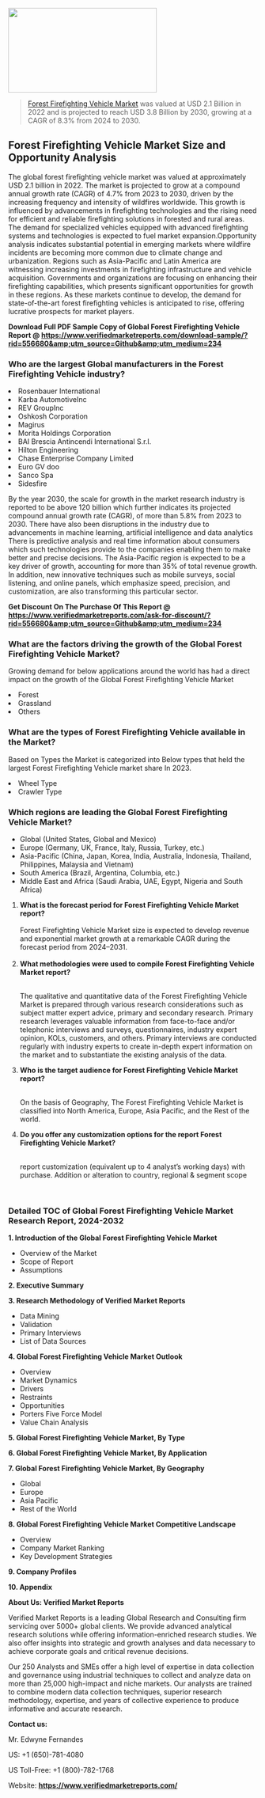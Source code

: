 <img src="https://ffe5etoiles.com/wp-content/uploads/2024/12/MST1-300x171.png" alt="" width="300" height="171" class="alignnone size-medium wp-image-20088" /><blockquote><p><p><a href="https://www.verifiedmarketreports.com/download-sample/?rid=556680&utm_source=Github&utm_medium=234" target="_blank">Forest Firefighting Vehicle Market</a> was valued at USD 2.1 Billion in 2022 and is projected to reach USD 3.8 Billion by 2030, growing at a CAGR of 8.3% from 2024 to 2030.</p></blockquote><p><h2>Forest Firefighting Vehicle Market Size and Opportunity Analysis</h2>The global forest firefighting vehicle market was valued at approximately USD 2.1 billion in 2022. The market is projected to grow at a compound annual growth rate (CAGR) of 4.7% from 2023 to 2030, driven by the increasing frequency and intensity of wildfires worldwide. This growth is influenced by advancements in firefighting technologies and the rising need for efficient and reliable firefighting solutions in forested and rural areas. The demand for specialized vehicles equipped with advanced firefighting systems and technologies is expected to fuel market expansion.Opportunity analysis indicates substantial potential in emerging markets where wildfire incidents are becoming more common due to climate change and urbanization. Regions such as Asia-Pacific and Latin America are witnessing increasing investments in firefighting infrastructure and vehicle acquisition. Governments and organizations are focusing on enhancing their firefighting capabilities, which presents significant opportunities for growth in these regions. As these markets continue to develop, the demand for state-of-the-art forest firefighting vehicles is anticipated to rise, offering lucrative prospects for market players.</p><p class=""><strong>Download Full PDF Sample Copy of Global Forest Firefighting Vehicle Report @ <a href="https://www.verifiedmarketreports.com/download-sample/?rid=556680&amp;utm_source=Github&amp;utm_medium=234" target="_blank">https://www.verifiedmarketreports.com/download-sample/?rid=556680&amp;utm_source=Github&amp;utm_medium=234</a></strong></p><h3 id="" class="">Who are the largest Global manufacturers in the Forest Firefighting Vehicle industry?</h3><p><li>Rosenbauer International</li><li> Karba AutomotiveInc</li><li> REV GroupInc</li><li> Oshkosh Corporation</li><li> Magirus</li><li> Morita Holdings Corporation</li><li> BAI Brescia Antincendi International S.r.l.</li><li> Hilton Engineering</li><li> Chase Enterprise Company Limited</li><li> Euro GV doo</li><li> Sanco Spa</li><li> Sidesfire</li></p><div class=""><div class="" dir="" data-message-author-role="" data-message-id="" data-message-model-slug=""><div class=""><div class=""><div class=""><div class="" dir="" data-message-author-role="" data-message-id="" data-message-model-slug=""><div class=""><div class=""><p>By the year 2030, the scale for growth in the market research industry is reported to be above 120 billion which further indicates its projected compound annual growth rate (CAGR), of more than 5.8% from 2023 to 2030. There have also been disruptions in the industry due to advancements in machine learning, artificial intelligence and data analytics There is predictive analysis and real time information about consumers which such technologies provide to the companies enabling them to make better and precise decisions. The Asia-Pacific region is expected to be a key driver of growth, accounting for more than 35% of total revenue growth. In addition, new innovative techniques such as mobile surveys, social listening, and online panels, which emphasize speed, precision, and customization, are also transforming this particular sector.</p><p><strong>Get Discount On The Purchase Of This Report @&nbsp; <a href="https://www.verifiedmarketreports.com/ask-for-discount/?rid=556680&amp;utm_source=Github&amp;utm_medium=234" target="_blank">https://www.verifiedmarketreports.com/ask-for-discount/?rid=556680&amp;utm_source=Github&amp;utm_medium=234</a></strong></p></div></div></div></div></div></div></div></div><h3 id="" class="">What are the factors driving the growth of the Global Forest Firefighting Vehicle Market?</h3><p id="" class="">Growing demand for below applications around the world has had a direct impact on the growth of the Global Forest Firefighting Vehicle Market</p><p id="" class=""><li>Forest</li><li> Grassland</li><li> Others</li></p><h3 id="" class="">What are the types of Forest Firefighting Vehicle available in the Market?</h3><p id="" class="">Based on Types the Market is categorized into Below types that held the largest Forest Firefighting Vehicle market share In 2023.</p><p id="" class=""><li>Wheel Type</li><li> Crawler Type</li></p><h3 id="" class="">Which regions are leading the Global Forest Firefighting Vehicle Market?</h3><ul><li>Global (United States, Global and Mexico)</li><li>Europe (Germany, UK, France, Italy, Russia, Turkey, etc.)</li><li>Asia-Pacific (China, Japan, Korea, India, Australia, Indonesia, Thailand, Philippines, Malaysia and Vietnam)</li><li>South America (Brazil, Argentina, Columbia, etc.)</li><li>Middle East and Africa (Saudi Arabia, UAE, Egypt, Nigeria and South Africa)</li></ul><p><ol><li><strong>What is the forecast period for Forest Firefighting Vehicle Market report?<br /></strong><br /><span data-sheets-root="1" data-sheets-value="{&quot;1&quot;:2,&quot;2&quot;:&quot;XXXX size is expected to develop revenue and exponential market growth at a remarkable CAGR during the forecast period from 2024&ndash;2030.&quot;}" data-sheets-userformat="{&quot;2&quot;:12674,&quot;4&quot;:{&quot;1&quot;:2,&quot;2&quot;:16776960},&quot;10&quot;:2,&quot;11&quot;:0,&quot;15&quot;:&quot;Arial&quot;,&quot;16&quot;:12}">Forest Firefighting Vehicle Market size is expected to develop revenue and exponential market growth at a remarkable CAGR during the forecast period from 2024&ndash;2031.</span><br /><br /></li><li><strong>What methodologies were used to compile Forest Firefighting Vehicle Market report?<br /><br /></strong><p>The qualitative and quantitative data of the&nbsp;Forest Firefighting Vehicle Market is prepared through various research considerations such as subject matter expert advice, primary and secondary research. Primary research leverages valuable information from face-to-face and/or telephonic interviews and surveys, questionnaires, industry expert opinion, KOLs, customers, and others. Primary interviews are conducted regularly with industry experts to create in-depth expert information on the market and to substantiate the existing analysis of the data.&nbsp;</p></li><li><strong>Who is the target audience for Forest Firefighting Vehicle Market report?<br /><br /></strong><p>On the basis of Geography, The&nbsp;Forest Firefighting Vehicle Market is classified into North America, Europe, Asia Pacific, and the Rest of the world.</p></li><li><strong>Do you offer any customization options for the report Forest Firefighting Vehicle Market?<br /><br /></strong><p>report customization (equivalent up to 4 analyst&rsquo;s working days) with purchase. Addition or alteration to country, regional &amp; segment scope</p><p>&nbsp;</p></li></ol></p><h3 id="" class="">Detailed TOC of Global Forest Firefighting Vehicle Market Research Report, 2024-2032</h3><p id="" class=""><strong>1. Introduction of the Global Forest Firefighting Vehicle Market</strong></p><ul><li>Overview of the Market</li><li>Scope of Report</li><li>Assumptions</li></ul><p id="" class=""><strong>2. Executive Summary</strong></p><p id="" class=""><strong>3. Research Methodology of&nbsp;Verified Market Reports</strong></p><ul><li>Data Mining</li><li>Validation</li><li>Primary Interviews</li><li>List of Data Sources</li></ul><p id="" class=""><strong>4. Global Forest Firefighting Vehicle Market Outlook</strong></p><ul><li>Overview</li><li>Market Dynamics</li><li>Drivers</li><li>Restraints</li><li>Opportunities</li><li>Porters Five Force Model</li><li>Value Chain Analysis</li></ul><p id="" class=""><strong>5. Global Forest Firefighting Vehicle Market, By&nbsp;Type</strong></p><p id="" class=""><strong>6. Global Forest Firefighting Vehicle Market, By Application</strong></p><p id="" class=""><strong>7. Global Forest Firefighting Vehicle Market, By Geography</strong></p><ul><li>Global</li><li>Europe</li><li>Asia Pacific</li><li>Rest of the World</li></ul><p id="" class=""><strong>8. Global Forest Firefighting Vehicle Market Competitive Landscape</strong></p><ul><li>Overview</li><li>Company Market Ranking</li><li>Key Development Strategies</li></ul><p id="" class=""><strong>9. Company Profiles</strong></p><p id="" class=""><strong>10. Appendix</strong></p><p id="" class=""><strong>About Us: Verified Market Reports</strong></p><p id="" class="">Verified Market Reports is a leading Global Research and Consulting firm servicing over 5000+ global clients. We provide advanced analytical research solutions while offering information-enriched research studies. We also offer insights into strategic and growth analyses and data necessary to achieve corporate goals and critical revenue decisions.</p><p id="" class="">Our 250 Analysts and SMEs offer a high level of expertise in data collection and governance using industrial techniques to collect and analyze data on more than 25,000 high-impact and niche markets. Our analysts are trained to combine modern data collection techniques, superior research methodology, expertise, and years of collective experience to produce informative and accurate research.</p><p id="" class=""><strong>Contact us:</strong></p><p id="" class="">Mr. Edwyne Fernandes</p><p id="" class="">US: +1 (650)-781-4080</p><p id="" class="">US Toll-Free: +1 (800)-782-1768</p><p id="" class="">Website: <a target="" data-test-app-aware-link=""><strong>https://www.verifiedmarketreports.com/</strong></a></p>
